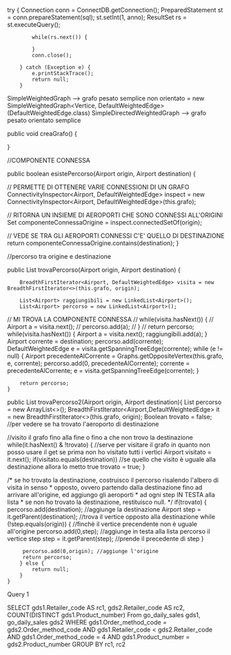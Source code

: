 try {
			Connection conn = ConnectDB.getConnection();
			PreparedStatement st = conn.prepareStatement(sql);
			st.setInt(1, anno);
			ResultSet rs = st.executeQuery();
			
			while(rs.next()) {
				
			}
			conn.close();
			
		} catch (Exception e) {
			e.printStackTrace();
			return null;
		}
		
		
SimpleWeightedGraph --> grafo pesato semplice non orientato = new SimpleWeightedGraph<Vertice, DefaultWeightedEdge>(DefaultWeightedEdge.class)
SimpleDirectedWeightedGraph --> grafo pesato orientato semplice


public void creaGrafo() {

}

//COMPONENTE CONNESSA

public boolean esistePercorso(Airport origin, Airport destination) {
		
//		PERMETTE DI OTTENERE VARIE CONNESSIONI DI UN GRAFO
		ConnectivityInspector<Airport, DefaultWeightedEdge> inspect = new ConnectivityInspector<Airport, DefaultWeightedEdge>(this.grafo);

//		RITORNA UN INSIEME DI AEROPORTI CHE SONO CONNESSI ALL'ORIGINI		
		Set<Airport> componenteConnessaOrigine = inspect.connectedSetOf(origin);
		
//		VEDE SE TRA GLI AEROPORTI CONNESSI C'E' QUELLO DI DESTINAZIONE
		return componenteConnessaOrigine.contains(destination);
	}

//percorso tra origine e destinazione

public List<Airport> trovaPercorso(Airport origin, Airport destination) {
		
		BreadthFirstIterator<Airport, DefaultWeightedEdge> visita = new BreadthFirstIterator<>(this.grafo, origin);
		
		List<Airport> raggiungibili = new LinkedList<Airport>();
		List<Airport> percorso = new LinkedList<Airport>();
		
//		MI TROVA LA COMPONENTE CONNESSA
//		while(visita.hasNext()) {
//			Airport a = visita.next();
//			percorso.add(a);
//		}
//		return percorso;
		while(visita.hasNext()) {
			Airport a = visita.next();
			raggiungibili.add(a);
		}
		Airport corrente = destination;
		percorso.add(corrente);
		DefaultWeightedEdge e = visita.getSpanningTreeEdge(corrente);
		while (e != null) {
			Airport precedenteAlCorrente = Graphs.getOppositeVertex(this.grafo, e, corrente);
			percorso.add(0, precedenteAlCorrente);
			corrente = precedenteAlCorrente;
			e = visita.getSpanningTreeEdge(corrente);
		}
		
		return percorso;
	}
	
public List<Airport> trovaPercorso2(Airport origin, Airport destination){
		List<Airport> percorso = new ArrayList<>();
	 	BreadthFirstIterator<Airport,DefaultWeightedEdge> it = new BreadthFirstIterator<>(this.grafo, origin);
	 	Boolean trovato = false;  //per vedere se ha trovato l'aeroporto di destinazione
	 	
//visito il grafo fino alla fine o fino a che non trovo la destinazione
	 	while(it.hasNext() & !trovato) { 
	 	//serve per visitare il grafo in quanto non posso usare il get se prima non ho visitato tutti i vertici
	 	Airport visitato = it.next();
	 	if(visitato.equals(destination))  //se quello che visito è uguale alla destinazione allora lo metto true
	 	trovato = true;
	 	}
	 
	 
/* se ho trovato la destinazione, costruisco il percorso risalendo l'albero di visita in senso
	 	 * opposto, ovvero partendo dalla destinazione fino ad arrivare all'origine, ed aggiungo gli aeroporti
	 	 * ad ogni step IN TESTA alla lista
	 	 * se non ho trovato la destinazione, restituisco null.
	 	 */
	 	if(trovato) {
	 		percorso.add(destination);  //aggiunge la destinazione
	 		Airport step = it.getParent(destination);  //trova il vertice opposto alla destinazione
	 		while (!step.equals(origin)) {  //finchè il vertice precendente non è uguale all'origine 
	 			percorso.add(0,step);  //aggiunge in testa alla lista percorso il vertice step
	 			step = it.getParent(step);  //prende il precedente di step
	 		}
	 		
		 percorso.add(0,origin); //aggiunge l'origine
		 return percorso;
	 	} else {
	 		return null;
	 	}
	}

	
	
Query 1



SELECT gds1.Retailer_code AS rc1, gds2.Retailer_code AS rc2, COUNT(DISTINCT gds1.Product_number)
From go_daily_sales gds1, go_daily_sales gds2
WHERE gds1.Order_method_code = gds2.Order_method_code AND gds1.Retailer_code < gds2.Retailer_code
AND gds1.Order_method_code = 4 AND gds1.Product_number = gds2.Product_number
GROUP BY rc1, rc2

